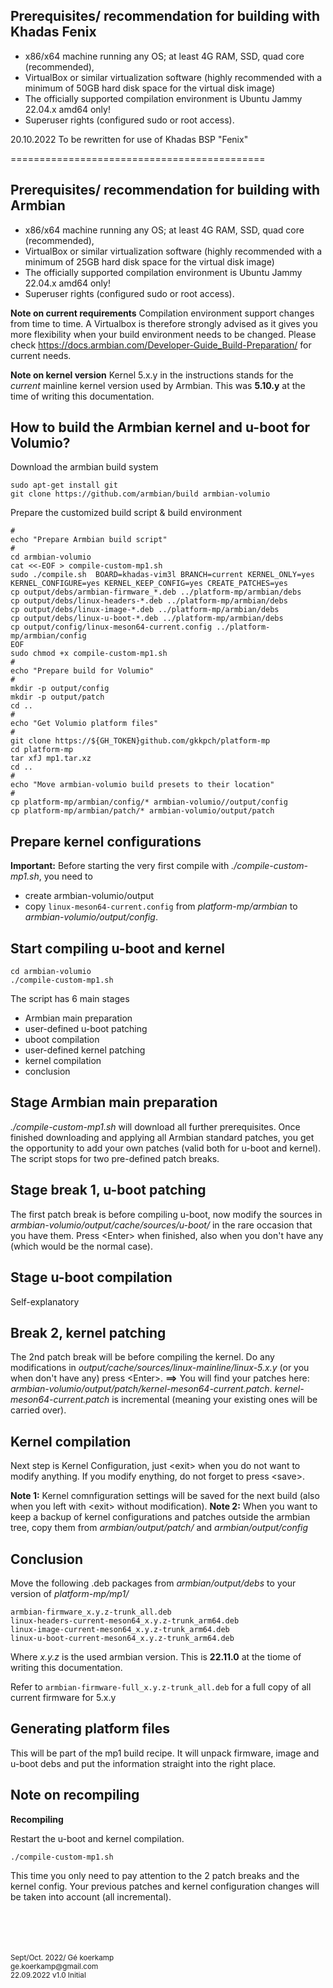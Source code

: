 


## Prerequisites/ recommendation for building with Khadas Fenix


- x86/x64 machine running any OS; at least 4G RAM, SSD, quad core (recommended),
- VirtualBox or similar virtualization software (highly recommended with a minimum of 50GB hard disk space for the virtual disk image)
- The officially supported compilation environment is Ubuntu Jammy 22.04.x amd64 only!
- Superuser rights (configured sudo or root access).

20.10.2022 To be rewritten for use of Khadas BSP "Fenix"


============================================

## Prerequisites/ recommendation for building with Armbian

- x86/x64 machine running any OS; at least 4G RAM, SSD, quad core (recommended),
- VirtualBox or similar virtualization software (highly recommended with a minimum of 25GB hard disk space for the virtual disk image)
- The officially supported compilation environment is Ubuntu Jammy 22.04.x amd64 only!
- Superuser rights (configured sudo or root access).

**Note on current requirements**
Compilation environment support changes from time to time.
A Virtualbox is therefore strongly advised as it gives you more flexibility when your build environment needs to be changed.
Please check https://docs.armbian.com/Developer-Guide_Build-Preparation/ for current needs.

**Note on kernel version**
Kernel 5.x.y in the instructions stands for the *current* mainline kernel version used by Armbian.
This was **5.10.y** at the time of writing this documentation.

## How to build the Armbian kernel and u-boot for Volumio?

Download the armbian build system
```
sudo apt-get install git
git clone https://github.com/armbian/build armbian-volumio
```

Prepare the customized build script & build environment
```
#
echo "Prepare Armbian build script"
#
cd armbian-volumio
cat <<-EOF > compile-custom-mp1.sh
sudo ./compile.sh  BOARD=khadas-vim3l BRANCH=current KERNEL_ONLY=yes KERNEL_CONFIGURE=yes KERNEL_KEEP_CONFIG=yes CREATE_PATCHES=yes
cp output/debs/armbian-firmware_*.deb ../platform-mp/armbian/debs
cp output/debs/linux-headers-*.deb ../platform-mp/armbian/debs
cp output/debs/linux-image-*.deb ../platform-mp/armbian/debs
cp output/debs/linux-u-boot-*.deb ../platform-mp/armbian/debs
cp output/config/linux-meson64-current.config ../platform-mp/armbian/config
EOF
sudo chmod +x compile-custom-mp1.sh
#
echo "Prepare build for Volumio"
#
mkdir -p output/config
mkdir -p output/patch
cd ..
#
echo "Get Volumio platform files"
#
git clone https://${GH_TOKEN}github.com/gkkpch/platform-mp
cd platform-mp
tar xfJ mp1.tar.xz
cd ..
#
echo "Move armbian-volumio build presets to their location"
#
cp platform-mp/armbian/config/* armbian-volumio//output/config
cp platform-mp/armbian/patch/* armbian-volumio/output/patch
```

## Prepare kernel configurations

**Important:**
Before starting the very first compile with *./compile-custom-mp1.sh*, you need to
- create armbian-volumio/output
- copy ```linux-meson64-current.config``` from *platform-mp/armbian* to *armbian-volumio/output/config*.

## Start compiling u-boot and kernel
```
cd armbian-volumio
./compile-custom-mp1.sh
```
The script has 6 main stages
- Armbian main preparation
- user-defined u-boot patching
- uboot compilation
- user-defined kernel patching
- kernel compilation
- conclusion

## Stage Armbian main preparation
*./compile-custom-mp1.sh* will download all further prerequisites.
Once finished downloading and applying all Armbian standard patches,  you get the opportunity to add your own patches (valid both for u-boot and kernel). The script stops for two pre-defined patch breaks.

## Stage break 1, u-boot patching
The first patch break is before compiling u-boot, now modify the sources in *armbian-volumio/output/cache/sources/u-boot/* in the rare occasion that you have them.
Press \<Enter> when finished, also when you don't have any (which would be the  normal case).

## Stage u-boot compilation
Self-explanatory

## Break 2, kernel patching
The 2nd patch break will be before compiling the kernel.
Do any modifications in *output/cache/sources/linux-mainline/linux-5.x.y* (or you when don't have any) press \<Enter>.
**==>** You will find your patches here: *armbian-volumio/output/patch/kernel-meson64-current.patch*.
*kernel-meson64-current.patch* is incremental (meaning your existing ones will be carried over).

## Kernel compilation
Next step is Kernel Configuration, just \<exit> when you do not want to modify anything. If you modify enything, do not forget to press \<save>.

**Note 1:** Kernel comnfiguration settings will be saved for the next build (also when you left with \<exit> without modification).
**Note 2:** When you want to keep a backup of kernel configurations and patches outside the armbian tree, copy them from *armbian/output/patch/* and *armbian/output/config*

## Conclusion

Move the following .deb packages from *armbian/output/debs* to your version of *platform-mp/mp1/*
```
armbian-firmware_x.y.z-trunk_all.deb
linux-headers-current-meson64_x.y.z-trunk_arm64.deb
linux-image-current-meson64_x.y.z-trunk_arm64.deb
linux-u-boot-current-meson64_x.y.z-trunk_arm64.deb
```
Where *x.y.z* is the used armbian version.
This is **22.11.0** at the tiome of writing this documentation.

Refer to ```armbian-firmware-full_x.y.z-trunk_all.deb``` for a full copy of all current firmware for 5.x.y

## Generating platform files

This will be part of the mp1 build recipe.
It will unpack firmware, image and u-boot debs and put the information straight into the right place.

## Note on recompiling
**Recompiling**

Restart the u-boot and kernel compilation.
```
./compile-custom-mp1.sh
```
This time you only need to pay attention to the 2 patch breaks and the kernel config.
Your previous patches and kernel configuration changes will be taken into account (all incremental).





<br />
<br />
<br />
<br />
<sub>Sept/Oct. 2022/ Gé koerkamp
<br />ge.koerkamp@gmail.com
<br />22.09.2022 v1.0 Initial

